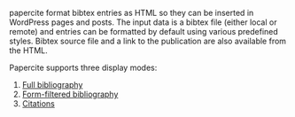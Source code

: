 papercite format bibtex entries as HTML so they can be inserted in
WordPress pages and posts. The input data is a bibtex file (either
local or remote) and entries can be formatted by default using various
predefined styles. Bibtex source file and a link to the publication
are also available from the HTML.

Papercite supports three display modes:

1. [Full bibliography](usages#bibliography-mode)
1. [Form-filtered bibliography](usages#filtered-mode)
1. [Citations](usages#citation-mode)

